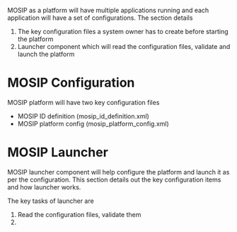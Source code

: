 MOSIP as a platform will have multiple applications running and each application will have a set of configurations. The section details 
1. The key configuration files a system owner has to create before starting the platform
2. Launcher component which will read the configuration files, validate and launch the platform

# MOSIP Configuration
MOSIP platform will have two key configuration files
- MOSIP ID definition (mosip_id_definition.xml)
- MOSIP platform config (mosip_platform_config.xml)
# MOSIP Launcher

MOSIP launcher component will help configure the platform and launch it as per the configuration. This section details out the key configuration items and how launcher works.

The key tasks of launcher are

1. Read the configuration files, validate them
2. 

